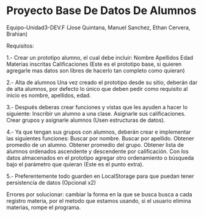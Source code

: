 # Proyecto Base De Datos De Alumnos 

Equipo-Unidad3-DEV.F (Jose Quintana, Manuel Sanchez, Ethan Cervera, Brahian)

Requisitos:

1.- Crear un prototipo alumno, el cual debe incluir:
Nombre
Apellidos
Edad
Materias inscritas
Calificaciones
(Este es el prototipo base, si quieren agregarle mas datos son libres de hacerlo tan completo como quieran)

2.- Alta de alumnos
Una vez creado el prototipo desde su sitio, deberán dar de alta alumnos, por defecto lo único que deben pedir como requisito al inicio es nombre, apellidos, edad.

3.- Después deberas crear funciones y vistas que les ayuden a hacer lo siguiente:
Inscribir un alumno a una clase.
Asignarle sus calificaciones.
Crear grupos y asignarle alumnos (Usen estructuras de datos).

4.- Ya que tengan sus grupos con alumnos, deberán crear e implementar las siguientes funciones:
Buscar por nombre.
Buscar por apellido.
Obtener promedio de un alumno.
Obtener promedio del grupo.
Obtener lista de alumnos ordenados ascendente y descendente por calificación.
Con los datos almacenados en el prototipo agregar otro ordenamiento o búsqueda bajo el parámetro que quieran (Este es el punto extra).

5.- Preferentemente todo guarden en LocalStorage para que puedan tener persistencia de datos (Opcional x2)

Errores por solucionar: 
cambiar la forma en la que se busca busca a cada registro materia, por el metodo que estamos usando, si el usuario elimina materias, rompe el programa. 
